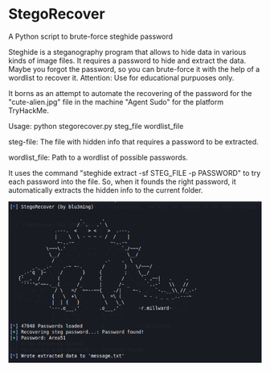 # StegoRecover
A Python script to brute-force steghide password

Steghide is a steganography program that allows to hide data in various kinds of image files. It requires a password to hide and extract the data. Maybe you forgot the password, so you can brute-force it with the help of a wordlist to recover it. Attention: Use for educational purpuoses only.

It borns as an attempt to automate the recovering of the password for the "cute-alien.jpg" file in the machine "Agent Sudo" for the platform TryHackMe.

Usage: python stegorecover.py steg_file wordlist_file

steg-file: The file with hidden info that requires a password to be extracted.

wordlist_file: Path to a wordlist of possible passwords.

It uses the command "steghide extract -sf STEG_FILE -p PASSWORD" to try each password into the file. So, when it founds the right password, it automatically extracts the hidden info to the current folder.

![alt text](https://github.com/blu3ming/StegoRecover/blob/main/images/stegorecover.png?raw=true)
